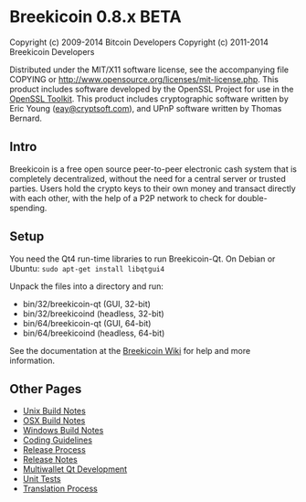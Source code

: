 Breekicoin 0.8.x BETA
====================

Copyright (c) 2009-2014 Bitcoin Developers
Copyright (c) 2011-2014 Breekicoin Developers

Distributed under the MIT/X11 software license, see the accompanying
file COPYING or http://www.opensource.org/licenses/mit-license.php.
This product includes software developed by the OpenSSL Project for use in the [OpenSSL Toolkit](http://www.openssl.org/). This product includes
cryptographic software written by Eric Young ([eay@cryptsoft.com](mailto:eay@cryptsoft.com)), and UPnP software written by Thomas Bernard.


Intro
---------------------
Breekicoin is a free open source peer-to-peer electronic cash system that is
completely decentralized, without the need for a central server or trusted
parties.  Users hold the crypto keys to their own money and transact directly
with each other, with the help of a P2P network to check for double-spending.


Setup
---------------------
You need the Qt4 run-time libraries to run Breekicoin-Qt. On Debian or Ubuntu:
	`sudo apt-get install libqtgui4`

Unpack the files into a directory and run:

- bin/32/breekicoin-qt (GUI, 32-bit)
- bin/32/breekicoind (headless, 32-bit)
- bin/64/breekicoin-qt (GUI, 64-bit)
- bin/64/breekicoind (headless, 64-bit)

See the documentation at the [Breekicoin Wiki](http://breekicoin.info)
for help and more information.


Other Pages
---------------------
- [Unix Build Notes](build-unix.md)
- [OSX Build Notes](build-osx.md)
- [Windows Build Notes](build-msw.md)
- [Coding Guidelines](coding.md)
- [Release Process](release-process.md)
- [Release Notes](release-notes.md)
- [Multiwallet Qt Development](multiwallet-qt.md)
- [Unit Tests](unit-tests.md)
- [Translation Process](translation_process.md)
